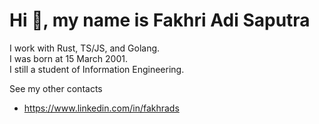 # Hi 👋, my name is Fakhri Adi Saputra

I work with Rust, TS/JS, and Golang. <br/>
I was born at 15 March 2001. <br/>
I still a student of Information Engineering.

See my other contacts
- https://www.linkedin.com/in/fakhrads
